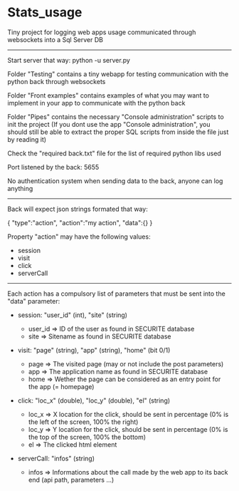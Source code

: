 # Stats_usage

Tiny project for logging web apps usage communicated through websockets into a Sql Server DB
_____

Start server that way:
python -u server.py

Folder "Testing" contains a tiny webapp for testing communication with the python back through websockets

Folder "Front examples" contains examples of what you may want to implement in your app to communicate with the python back

Folder "Pipes" contains the necessary "Console administration" scripts to init the project
(If you dont use the app "Console administration", you should still be able to extract the proper SQL scripts from inside the file just by reading it)

Check the "required back.txt" file for the list of required python libs used

Port listened by the back: 5655

No authentication system when sending data to the back, anyone can log anything

---------------------------------------

Back will expect json strings formated that way:

{
	"type":"action",
	"action":"my action",
	"data":{}
}

Property "action" may have the following values:

- session
- visit
- click
- serverCall

-------------------------------------

Each action has a compulsory list of parameters that must be sent into the "data" parameter:

- session: "user_id" (int), "site" (string)
    - user_id => ID of the user as found in SECURITE database
    - site => Sitename as found in SECURITE database

- visit: "page" (string), "app" (string), "home" (bit 0/1)
    - page => The visited page (may or not include the post parameters)
    - app => The application name as found in SECURITE database
    - home => Wether the page can be considered as an entry point for the app (= homepage)

- click: "loc_x" (double), "loc_y" (double), "el" (string)
    - loc_x => X location for the click, should be sent in percentage (0% is the left of the screen, 100% the right)
    - loc_y => Y location for the click, should be sent in percentage (0% is the top of the screen, 100% the bottom)
    - el => The clicked html element

- serverCall: "infos" (string)
	- infos => Informations about the call made by the web app to its back end (api path, parameters ...)
